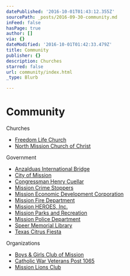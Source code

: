 ```yaml
---
datePublished: '2016-10-01T01:43:12.355Z'
sourcePath: _posts/2016-09-30-community.md
inFeed: false
hasPage: true
author: []
via: {}
dateModified: '2016-10-01T01:42:33.479Z'
title: Community
publisher: {}
description: Churches
starred: false
url: community/index.html
_type: Blurb

---
```

# Community

Churches

* [Freedom Life Church][0]
* [North Mission Church of Christ][1]

Government

* [Anzalduas International Bridge][2]
* [City of Mission][3]
* [Congressman Henry Cuellar][4]
* [Mission Crime Stoppers][5]
* [Mission Economic Development Corporation][6]
* [Mission Fire Department][7]
* [Mission HEROES, Inc.][8]
* [Mission Parks and Recreation][9]
* [Mission Police Department][10]
* [Speer Memorial Library][11]
* [Texas Citrus Fiesta][12]

Organizations

* [Boys & Girls Club of Mission][13]
* [Catholic War Veterans Post 1065][14]
* [Mission Lions Club][15]

[0]: http://www.freedomlifemission.com/ "Freedom Life Church"
[1]: http://northmissionchurch.com/ "North Mission Church of Christ"
[2]: http://old.mcallen.net/bridge/anzalduas.aspx "Anzalduas Bridge"
[3]: http://www.missiontexas.us/
[4]: http://cuellar.house.gov/ "Congressman Cuellar"
[5]: http://www.missionpolice.org/div_crimestp.php "Mission Crime Stoppers"
[6]: http://www.missionedc.com/ "Mission EDC"
[7]: http://missiontexas.us/city-departments/fire-department/ "Mission FD"
[8]: http://directory.missionchamber.com/listing/mission-heroes/ "Mission HEROES"
[9]: http://missiontexas.us/city-departments/parks-and-recreation/ "Mission Parks & Rec"
[10]: http://www.missionpolice.org/ "Mission PD"
[11]: http://www.mission.lib.tx.us/ "Speer Memorial Library"
[12]: http://www.texascitrusfiesta.org/ "Texas Citrus Fiesta"
[13]: http://www.bgca.org/Pages/index.aspx "Boys & Girls Club"
[14]: https://www.facebook.com/pages/Catholic-War-Veterans-Post-1065/117569718304374 "Catholic War Veterans"
[15]: http://www.missiontx.lionwap.org/ "Mission Lions Club"